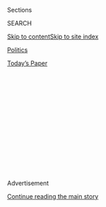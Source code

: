 <div id="app">

<div>

<div>

<div>

<div class="NYTAppHideMasthead css-1q2w90k e1suatyy0">

<div class="section css-ui9rw0 e1suatyy2">

<div class="css-eph4ug er09x8g0">

<div class="css-6n7j50">

</div>

<span class="css-1dv1kvn">Sections</span>

<div class="css-10488qs">

<span class="css-1dv1kvn">SEARCH</span>

</div>

[Skip to content](#site-content)[Skip to site
index](#site-index)

</div>

<div id="masthead-section-label" class="css-1wr3we4 eaxe0e00">

[Politics](https://www.nytimes.com/section/politics)

</div>

<div class="css-10698na e1huz5gh0">

</div>

</div>

<div id="masthead-bar-one" class="section hasLinks css-15hmgas e1csuq9d3">

<div class="css-uqyvli e1csuq9d0">

</div>

<div class="css-1uqjmks e1csuq9d1">

</div>

<div class="css-9e9ivx">

[](https://myaccount.nytimes.com/auth/login?response_type=cookie&client_id=vi)

</div>

<div class="css-1bvtpon e1csuq9d2">

[Today’s
Paper](https://www.nytimes.com/section/todayspaper)

</div>

</div>

</div>

</div>

<div data-aria-hidden="false">

<div id="site-content" data-role="main">

<div>

<div class="css-1aor85t" style="opacity:0.000000001;z-index:-1;visibility:hidden">

<div class="css-1hqnpie">

<div class="css-epjblv">

<span class="css-17xtcya">[Politics](/section/politics)</span><span class="css-x15j1o">|</span><span class="css-fwqvlz">Trump
Defends His Cognitive Testing Results on Fox News.
Again.</span>

</div>

<div class="css-k008qs">

<div class="css-1iwv8en">

<span class="css-18z7m18"></span>

<div>

</div>

</div>

<span class="css-1n6z4y">https://nyti.ms/2ZWljJf</span>

<div class="css-1705lsu">

<div class="css-4xjgmj">

<div class="css-4skfbu" data-role="toolbar" data-aria-label="Social Media Share buttons, Save button, and Comments Panel with current comment count" data-testid="share-tools">

  - 
  - 
  - 
  - 
    
    <div class="css-6n7j50">
    
    </div>

  - 
  - 

</div>

</div>

</div>

</div>

</div>

</div>

<div id="NYT_TOP_BANNER_REGION" class="css-13pd83m">

</div>

<div id="top-wrapper" class="css-1sy8kpn">

<div id="top-slug" class="css-l9onyx">

Advertisement

</div>

[Continue reading the main
story](#after-top)

<div class="ad top-wrapper" style="text-align:center;height:100%;display:block;min-height:250px">

<div id="top" class="place-ad" data-position="top" data-size-key="top">

</div>

</div>

<div id="after-top">

</div>

</div>

<div>

<div id="sponsor-wrapper" class="css-1hyfx7x">

<div id="sponsor-slug" class="css-19vbshk">

Supported by

</div>

[Continue reading the main
story](#after-sponsor)

<div id="sponsor" class="ad sponsor-wrapper" style="text-align:center;height:100%;display:block">

</div>

<div id="after-sponsor">

</div>

</div>

<div class="css-186x18t">

</div>

<div class="css-1vkm6nb ehdk2mb0">

# Trump Defends His Cognitive Testing Results on Fox News. Again.

</div>

The president again tried to defend his own mental fitness for office —
and disparage Joe Biden’s — by frequently repeating a memory sequence:
“Person. Woman. Man. Camera. TV.”

<div class="css-79elbk" data-testid="photoviewer-wrapper">

<div class="css-z3e15g" data-testid="photoviewer-wrapper-hidden">

</div>

<div class="css-1a48zt4 ehw59r15" data-testid="photoviewer-children">

![<span class="css-16f3y1r e13ogyst0" data-aria-hidden="true">President
Trump repeatedly recited what he said was a sample cognitive testing
sequence in an interview on
Wednesday. </span><span class="css-cnj6d5 e1z0qqy90" itemprop="copyrightHolder"><span class="css-1ly73wi e1tej78p0">Credit...</span><span><span>Doug
Mills/The New York
Times</span></span></span>](https://static01.nyt.com/images/2020/07/22/us/politics/22dc-trumpfox/merlin_174844527_ac2275eb-3f53-4e91-90a2-39d6e1bf2cdc-articleLarge.jpg?quality=75&auto=webp&disable=upscale)

</div>

</div>

<div class="css-18e8msd">

<div class="css-vp77d3 epjyd6m0">

<div class="css-hus3qt ey68jwv0" data-aria-hidden="true">

[![Katie
Rogers](https://static01.nyt.com/images/2018/06/12/multimedia/author-katie-rogers/author-katie-rogers-thumbLarge-v2.png
"Katie Rogers")](https://www.nytimes.com/by/katie-rogers)

</div>

<div class="css-1baulvz">

By [<span class="css-1baulvz last-byline" itemprop="name">Katie
Rogers</span>](https://www.nytimes.com/by/katie-rogers)

</div>

</div>

  - 
    
    <div class="css-ld3wwf e16638kd2">
    
    July 22,
    2020
    
    </div>

  - 
    
    <div class="css-4xjgmj">
    
    <div class="css-d8bdto" data-role="toolbar" data-aria-label="Social Media Share buttons, Save button, and Comments Panel with current comment count" data-testid="share-tools">
    
      - 
      - 
      - 
      - 
        
        <div class="css-6n7j50">
        
        </div>
    
      - 
      - 
    
    </div>
    
    </div>

</div>

</div>

<div class="section meteredContent css-1r7ky0e" name="articleBody" itemprop="articleBody">

<div class="css-1fanzo5 StoryBodyCompanionColumn">

<div class="css-53u6y8">

WASHINGTON — “Person. Woman. Man. Camera. TV.”

President Trump again sought to showcase his mental fitness on
television by reciting, over and over again in an interview broadcast on
Wednesday evening, what he said was a sample cognitive testing sequence.

For the better part of a month, Mr. Trump, 74, has made repeated
appearances on Fox News to brag about acing [a cognitive
test](https://www.nytimes.com/2020/07/10/us/politics/trump-cognitive-test-health.html)
he said he recently took at Walter Reed National Military Medical
Center, first with [Sean
Hannity](https://www.nytimes.com/2020/07/10/us/politics/trump-cognitive-test-health.html)
and again with [Chris
Wallace](https://www.nytimes.com/2020/07/19/us/politics/trump-fox-interview-coronavirus-race.html)
on “Fox News Sunday.” All the while, the White House has not disclosed
details about when the president underwent the testing or why.

During the most recent interview — an appearance with Dr. Marc K.
Siegel, a professor of medicine at New York University and a medical
analyst for Fox News — Mr. Trump tried to defend his own mental fitness
for office by outlining the particulars of the test he said he had
taken, and by questioning the acuity of former Vice President Joseph R.
Biden Jr., 77, the presumptive Democratic presidential nominee.

</div>

</div>

<div class="css-1fanzo5 StoryBodyCompanionColumn">

<div class="css-53u6y8">

“It’s really something that’s been great,” Mr. Trump said, referring to
being the president. “But you need stamina. You need physical health,
and you need mental health.”

</div>

</div>

<div class="css-cfo9c3">

</div>

<div class="css-1fanzo5 StoryBodyCompanionColumn">

<div class="css-53u6y8">

Then Mr. Trump seemed to offer differing timelines for when he had taken
the test.

First, the president said that he had asked a physician during a
hospital visit “a little less than a year ago” if there was a test he
could take to prove his mental acuity to the news media.

It is unclear when that visit would have occurred: Last month, the White
House released a summary of Mr. Trump’s health, but not an annual
physical report, and did not explain a [highly unusual unannounced
visit](https://www.nytimes.com/2020/06/03/us/politics/trump-physical-hydroxychloroquine.html)
last fall to Walter Reed. The summary also did not indicate whether he
had undergone cognitive testing.

Then, Mr. Trump said that he had asked Dr. Ronny L. Jackson, who has not
been his physician since 2018, if there was an acuity test he could
take. That year — after the book [“Fire and
Fury”](https://www.nytimes.com/2018/01/08/books/review/michael-wolff-fire-and-fury-trump-white-house.html)
described some of Mr. Trump’s advisers questioning his fitness for
office — Dr. Jackson said that the president had received a score of 30
out of 30 on the Montreal Cognitive Assessment.

That test, also called the
[MOCA](https://www.nytimes.com/article/trump-cognitive-test.html), has
been criticized by experts as too blunt an instrument that does not rule
out declines in reasoning or memory, or difficulties with planning or
judgment.

</div>

</div>

<div class="css-1fanzo5 StoryBodyCompanionColumn">

<div class="css-53u6y8">

“I said to the doctor, it was Dr. Ronny Jackson. I said, ‘Is there some
kind of a test, an acuity test?’” Mr. Trump recalled on Wednesday. “And
he said, ‘There actually is,’ and he named it, whatever it might be.”

Then the president elaborated for several minutes.

“It was 30 to 35 questions,” Mr. Trump said. “The first questions are
very easy. The last questions are much more difficult. Like a memory
question. It’s, like, you’ll go: Person. Woman. Man. Camera. TV. So they
say, ‘Could you repeat that?’ So I said, ‘Yeah. It’s: Person. Woman.
Man. Camera. TV.’”

“‘OK, that’s very good. If you get it in order you get extra points,’”
Mr. Trump said a doctor told him. “OK, now he’s asking you other
questions, other questions, and then, 10 minutes, 15, 20 minutes later
they say, ‘Remember that first question — not the first — but the 10th
question? Give us that again. Can you do that again?’”

“And you go: ‘Person. Woman. Man. Camera. TV,’” Mr. Trump said. “If you
get it in order, you get extra points.”

“They said nobody gets it in order,” Mr. Trump said. “It’s actually not
that easy, but for me, it was easy. And that’s not an easy question. In
other words, they ask it to you, they give you five names and you have
to repeat ’em. And that’s OK. If you repeat ’em out of order, it’s OK,
but, you know, it’s not as good. But when you go back about 20, 25
minutes later and they say go back to that — they don’t tell you this —
‘Go back to that question and repeat ’em, can you do it?’ And you go:
‘Person. Woman. Man. Camera. TV.’

“They say, ‘That’s amazing. How did you do that?’” Mr. Trump continued.
“I do it because I have, like, a good memory, because I’m cognitively
there. Now, Joe should take that test, because something’s going on.
And, and, I say this with respect. I mean — going to probably happen to
all of us, right? You know? It’s going to happen.”

Dr. Siegel did not ask follow-up questions.

In an interview broadcast on Sunday, when told that Mr. Biden was chosen
in a Fox poll as the more mentally sound candidate, Mr. Trump disputed
that finding and defended his cognitive test results to Mr. Wallace, who
said he had taken the same test that the president had boasted about
acing. Mr. Wallace pointed out that one of the questions asked to
identify an elephant.

</div>

</div>

<div class="css-1fanzo5 StoryBodyCompanionColumn">

<div class="css-53u6y8">

“It’s all misrepresentation,” Mr. Trump said. “Because, yes, the first
few questions are easy, but I’ll bet you couldn’t even answer the last
five questions. I’ll bet you couldn’t. They get very hard, the last five
questions.”

In [another portion](https://www.youtube.com/watch?v=3akO234sQi0) of the
Wednesday interview, he defended his track record as president during
the pandemic, reiterating [a call for Americans to wear
masks](https://www.nytimes.com/2020/07/21/us/politics/trump-coronavirus-masks.html)
to combat the coronavirus.

But Mr. Trump appeared to shift away from more sober assessments he has
delivered about the pandemic, which [has killed more than 143,000
Americans](https://www.nytimes.com/interactive/2020/us/coronavirus-us-cases.html),
by saying that coronavirus testing was “overrated” and “makes us look
bad.”

He then accused Democrats of sounding the alarm over a virus for
political reasons.

“Watch,” Mr. Trump said, “on Nov. 4, everything will open up.”

</div>

</div>

<div>

</div>

</div>

<div>

</div>

<div>

</div>

<div>

</div>

<div>

<div id="bottom-wrapper" class="css-1ede5it">

<div id="bottom-slug" class="css-l9onyx">

Advertisement

</div>

[Continue reading the main
story](#after-bottom)

<div id="bottom" class="ad bottom-wrapper" style="text-align:center;height:100%;display:block;min-height:90px">

</div>

<div id="after-bottom">

</div>

</div>

</div>

</div>

</div>

## Site Index

<div>

</div>

## Site Information Navigation

  - [© <span>2020</span> <span>The New York Times
    Company</span>](https://help.nytimes.com/hc/en-us/articles/115014792127-Copyright-notice)

<!-- end list -->

  - [NYTCo](https://www.nytco.com/)
  - [Contact
    Us](https://help.nytimes.com/hc/en-us/articles/115015385887-Contact-Us)
  - [Work with us](https://www.nytco.com/careers/)
  - [Advertise](https://nytmediakit.com/)
  - [T Brand Studio](http://www.tbrandstudio.com/)
  - [Your Ad
    Choices](https://www.nytimes.com/privacy/cookie-policy#how-do-i-manage-trackers)
  - [Privacy](https://www.nytimes.com/privacy)
  - [Terms of
    Service](https://help.nytimes.com/hc/en-us/articles/115014893428-Terms-of-service)
  - [Terms of
    Sale](https://help.nytimes.com/hc/en-us/articles/115014893968-Terms-of-sale)
  - [Site
    Map](https://spiderbites.nytimes.com)
  - [Help](https://help.nytimes.com/hc/en-us)
  - [Subscriptions](https://www.nytimes.com/subscription?campaignId=37WXW)

</div>

</div>

</div>

</div>
